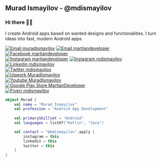 ## Murad Ismayilov - @mdismayilov
### Hi there 👋🏻

I create Android apps based on wanted designs and functionalities. I turn ideas into fast, modern Android apps.

[![Email muradismayilov](https://img.shields.io/badge/Email-murad.ismaylov.97@gmail.com-red?style=for-the-badge)](mailto:murad.ismaylov.97@gmail.com)
[![Email martiandeveloper](https://img.shields.io/badge/Email-app.martiandeveloper@gmail.com-red?style=for-the-badge)](mailto:app.martiandeveloper@gmail.com)
<br>
[![Facebook martiandeveloper](https://img.shields.io/badge/Facebook-@martiandeveloper-blue?style=for-the-badge)](https://www.facebook.com/martiandeveloper/)
<br>
[![Instagram martiandeveloper](https://img.shields.io/badge/Instagram-@martiandeveloper-pink?style=for-the-badge)](https://www.instagram.com/martiandeveloper/)
[![Instagram mdismayilov](https://img.shields.io/badge/Instagram-@mdismayilov-pink?style=for-the-badge)](https://www.instagram.com/mdismayilov/)
<br>
[![Linkedin mdismayilov](https://img.shields.io/badge/Linkedin-@mdismayilov-cyan?style=for-the-badge)](https://www.linkedin.com/in/mdismayilov/)
<br>
[![Twitter mdismayilov](https://img.shields.io/badge/Twitter-@mdismayilov-blue?style=for-the-badge)](https://twitter.com/mdismayilov/)
<br>
[![Upwork MuradIsmayilov](https://img.shields.io/badge/Upwork-MuradIsmayilov-green?style=for-the-badge)](https://www.upwork.com/o/profiles/users/~0175bd3ba910cc6a7c/)
<br>
[![Youtube MuradIsmayilov](https://img.shields.io/badge/Youtube-@MuradIsmayilov-red?style=for-the-badge)](https://www.youtube.com/channel/UCZlLDhPlAO0IZ5MDGFlY9LA/)
<br>
[![Google Play Store MartianDeveloper](https://img.shields.io/badge/GooglePlayStore-@MartianDeveloper-purple?style=for-the-badge)](https://play.google.com/store/apps/dev?id=7022223219596697913)
<br>
[![Fiverr mdismayilov](https://img.shields.io/badge/Fiverr-mdismayilov-green?style=for-the-badge)](https://www.fiverr.com/mdismayilov?up_rollout=true)

```kotlin
object Murad {
    val name = "Murad Ismayilov"
    val profession = "Android App Development"
 
    val primarySkillset = "Android"
    val languages = listOf("Kotlin", "Java")

    val contact = "@mdismayilov".apply {
        instagram = this
        linkedin = this
        twitter = this
    }
}
```
